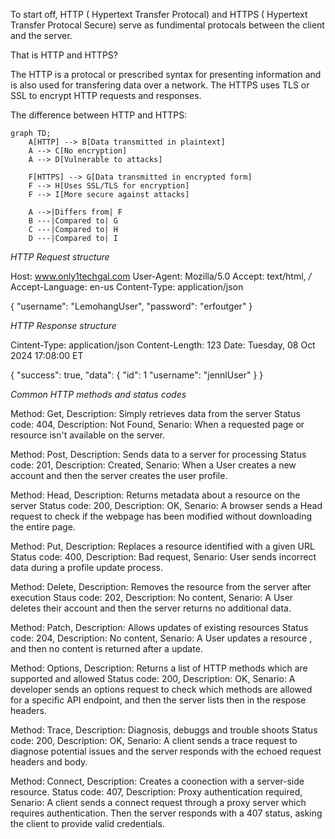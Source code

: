 To start off, HTTP ( Hypertext Transfer Protocal) and HTTPS ( Hypertext Transfer Protocal Secure) serve as fundimental protocals between the client and the server.

That is HTTP and HTTPS?

The HTTP is a protocal or prescribed syntax for presenting information and is also used for transfering data over a network.
The HTTPS uses TLS or SSL to encrypt HTTP requests and responses.

The difference between HTTP and HTTPS:

```mermaid
graph TD;
    A[HTTP] --> B[Data transmitted in plaintext]
    A --> C[No encryption]
    A --> D[Vulnerable to attacks]
    
    F[HTTPS] --> G[Data transmitted in encrypted form]
    F --> H[Uses SSL/TLS for encryption]
    F --> I[More secure against attacks]
    
    A -->|Differs from| F
    B ---|Compared to| G
    C ---|Compared to| H
    D ---|Compared to| I
```

*HTTP Request structure*

Host: www.only1techgal.com
User-Agent: Mozilla/5.0
Accept: text/html, */*
Accept-Language: en-us
Content-Type: application/json

{
    "username": "LemohangUser",
    "password": "erfoutger"
}

*HTTP Response structure*

Cintent-Type: application/json
Content-Length: 123
Date: Tuesday, 08 Oct 2024 17:08:00 ET

{
    "success": true,
    "data": {
        "id": 1
        "username": "jennlUser"
    }
}


*Common HTTP methods and status codes*

Method: Get, Description: Simply retrieves data from the server
Status code: 404, Description: Not Found, Senario: When a requested page or resource isn't available on the server.

Method: Post, Description: Sends data to a server for processing
Status code: 201, Description: Created, Senario: When a User creates a new account and then the server creates the user profile.

Method: Head, Description: Returns metadata about a resource on the server
Status code: 200, Description: OK, Senario: A browser sends a Head request to check if the webpage has been modified without downloading the entire page.

Method: Put, Description: Replaces a resource identified with a given URL
Status code: 400, Description: Bad request, Senario: User sends incorrect data during a profile update process.

Method: Delete, Description: Removes the resource from the server after execution
Staus code: 202, Description: No content, Senario: A User deletes their account and then the server returns no additional data.

Method: Patch, Description: Allows updates of existing resources
Status code: 204, Description: No content, Senario: A User updates a resource , and then no content is returned after a update.

Method: Options, Description: Returns a list of HTTP methods which are supported and allowed
Status code: 200, Description: OK, Senario: A developer sends an options request to check which methods are allowed for a specific API endpoint, and then the server lists then in the respose headers.

Method: Trace, Description: Diagnosis, debuggs and trouble shoots
Status code: 200, Description: OK, Senario: A client sends a trace request to diagnose potential issues and the server responds with the echoed request headers and body.

Method: Connect, Description: Creates a coonection with a server-side resource.
Status code: 407, Description: Proxy authentication required, Senario: A client sends a connect request through a proxy server which requires authentication. Then the server responds with a 407 status, asking the client to provide valid credentials.
